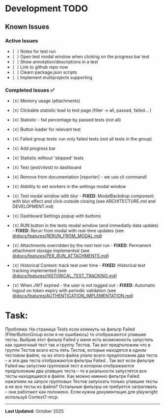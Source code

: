 # Development TODO

## Known Issues

### Active Issues

- `[ ]` Notes for test run
- `[ ]` Open test modal window when clicking on the progress bar test
- `[ ]` Show annotation/descriptions in a test
- `[ ]` Link to github repo
  now
- `[ ]` Clearn package.json scripts
- `[ ]` Implement multiprojects supporting

### Completed Issues ✅

- `[X]` Memory usage (attachments)
- `[X]` Clickable statistic lead to test page (filter -> all, passed, failed... )
- `[X]` Statistic - fail percentage by passed tests (not all)
- `[X]` Button loader for relevant test
- `[X]` Failed group tests: run only failed tests (not all tests in the group)
- `[X]` Add progress bar
- `[X]` Statistic without 'skipped' tests
- `[X]` Test (jest/vitest) to dashboard
- `[X]` Remove from documentation [reporter] - we use cli command!
- `[X]` Abbility to set workers in the settings modal window
- `[X]` Test modal window with blur - **FIXED**: ModalBackdrop component with blur effect and click-outside closing (see ARCHITECTURE.md and DEVELOPMENT.md)
- `[X]` Dashboard Settings popup with buttons
- `[X]` RUN button in the tests modal window (and immediatly data update) - **FIXED**: Rerun from modal with real-time updates (see [@docs/features/RERUN_FROM_MODAL.md](../features/RERUN_FROM_MODAL.md))

- `[X]` Attachments overridden by the next test run - **FIXED**: Permanent attachment storage implemented (see [@docs/features/PER_RUN_ATTACHMENTS.md](../features/PER_RUN_ATTACHMENTS.md))
- `[X]` Historical Context: track test over time - **FIXED**: Historical test tracking implemented (see [@docs/features/HISTORICAL_TEST_TRACKING.md](../features/HISTORICAL_TEST_TRACKING.md))
- `[X]` When JWT expired - the user is not logged out - **FIXED**: Automatic logout on token expiry with periodic validation (see [@docs/features/AUTHENTICATION_IMPLEMENTATION.md](../features/AUTHENTICATION_IMPLEMENTATION.md))

# Task:

Проблема:
На странице Tests если кликнуть на фильтр Failed (FilterButtonGroup если я не ошибаюсь) то отображаются упавшие тесты.
Выбрав этот фильтр Failed у меня есть возможность запустить как одиночный тест так и группу Тестов. Так вот предположим что в группе Тестов всего есть пять Тестов, которые находятся в одном тестовом файле, ну из этого файла упало всего предположим два теста – и эти два теста отображаются фильтры Failed . Так вот если фильтре Failed мы запустим групповой тест в котором отображаются предположим два упавших теста – то в реальности запустятся все тесты находящиеся в файле. Как можно именно фильтре Failed нажатием на запуск групповых Тестов запускать только упавшие тесты а не все тесты из файла? Остальные фильтры не требуется затрагивать – они работают как положено. Если нужна документация для playwright используй Context7-mcp.

---

**Last Updated:** October 2025
